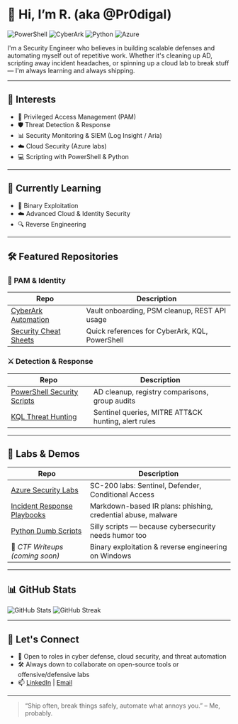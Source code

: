 # 👋 Hi, I’m R. (aka @Pr0digal)

![PowerShell](https://img.shields.io/badge/-PowerShell-blue?logo=powershell)
![CyberArk](https://img.shields.io/badge/-CyberArk-informational)
![Python](https://img.shields.io/badge/-Python-black?logo=python)
![Azure](https://img.shields.io/badge/-Azure-0078D4?logo=microsoft-azure)

I'm a Security Engineer who believes in building scalable defenses and automating myself out of repetitive work. Whether it's cleaning up AD, scripting away incident headaches, or spinning up a cloud lab to break stuff — I'm always learning and always shipping.

---

## 👀 Interests
- 🔐 Privileged Access Management (PAM)
- 🛡️ Threat Detection & Response
- 📊 Security Monitoring & SIEM (Log Insight / Aria)
- ☁️ Cloud Security (Azure labs)
- 💻 Scripting with PowerShell & Python

---

## 🌱 Currently Learning
- 🧠 Binary Exploitation
- ☁️ Advanced Cloud & Identity Security
- 🔍 Reverse Engineering

---

## 🛠️ Featured Repositories

### 🔐 PAM & Identity

| Repo | Description |
|------|-------------|
| [CyberArk Automation](https://github.com/Pr0digal/cyberark-automation) | Vault onboarding, PSM cleanup, REST API usage |
| [Security Cheat Sheets](https://github.com/Pr0digal/security-cheatsheets) | Quick references for CyberArk, KQL, PowerShell |

### ⚔️ Detection & Response

| Repo | Description |
|------|-------------|
| [PowerShell Security Scripts](https://github.com/Pr0digal/powershell-security-scripts) | AD cleanup, registry comparisons, group audits |
| [KQL Threat Hunting](https://github.com/Pr0digal/kql-threat-hunting) | Sentinel queries, MITRE ATT&CK hunting, alert rules |

---

## 🧪 Labs & Demos

| Repo | Description |
|------|-------------|
| [Azure Security Labs](https://github.com/Pr0digal/azure-security-labs) | SC-200 labs: Sentinel, Defender, Conditional Access |
| [Incident Response Playbooks](https://github.com/Pr0digal/incident-response-playbooks) | Markdown-based IR plans: phishing, credential abuse, malware |
| [Python Dumb Scripts](https://github.com/Pr0digal/dumb-python-scripts) | Silly scripts — because cybersecurity needs humor too |
| 🎯 *CTF Writeups (coming soon)* | Binary exploitation & reverse engineering on Windows |

---

## 📊 GitHub Stats

![GitHub Stats](https://github-readme-stats.vercel.app/api?username=Pr0digal&show_icons=true&theme=tokyonight)
![GitHub Streak](https://streak-stats.demolab.com?user=Pr0digal&theme=tokyonight)

---

## 🤝 Let's Connect

- 💼 Open to roles in cyber defense, cloud security, and threat automation
- 🛠️ Always down to collaborate on open-source tools or offensive/defensive labs
- 📫 [LinkedIn](https://www.linkedin.com/in/your-link) | [Email](mailto:your.email@domain.com)

---

> “Ship often, break things safely, automate what annoys you.” – Me, probably.
